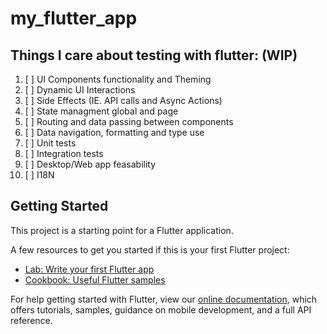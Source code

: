 # my_flutter_app

## Things I care about testing with flutter: (WIP)
1. [ ] UI Components functionality and Theming
2. [ ] Dynamic UI Interactions
3. [ ] Side Effects (IE. API calls and Async Actions)
4. [ ] State managment global and page
5. [ ] Routing and data passing between components
10. [ ] Data navigation, formatting and type use
6. [ ] Unit tests
7. [ ] Integration tests
8. [ ] Desktop/Web app feasability
9. [ ] I18N



## Getting Started

This project is a starting point for a Flutter application.

A few resources to get you started if this is your first Flutter project:

- [Lab: Write your first Flutter app](https://flutter.dev/docs/get-started/codelab)
- [Cookbook: Useful Flutter samples](https://flutter.dev/docs/cookbook)

For help getting started with Flutter, view our 
[online documentation](https://flutter.dev/docs), which offers tutorials, 
samples, guidance on mobile development, and a full API reference.
